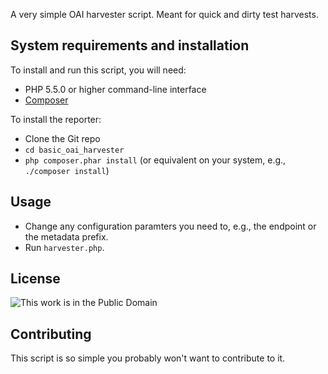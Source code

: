 A very simple OAI harvester script. Meant for quick and dirty test harvests.

## System requirements and installation

To install and run this script, you will need:

* PHP 5.5.0 or higher command-line interface
* [Composer](https://getcomposer.org)

To install the reporter:

* Clone the Git repo
* `cd basic_oai_harvester`
* `php composer.phar install` (or equivalent on your system, e.g., `./composer install`)

## Usage

* Change any configuration paramters you need to, e.g., the endpoint or the metadata prefix.
* Run `harvester.php`.

## License

![This work is in the Public Domain](http://i.creativecommons.org/p/mark/1.0/88x31.png)

## Contributing

This script is so simple you probably won't want to contribute to it.
